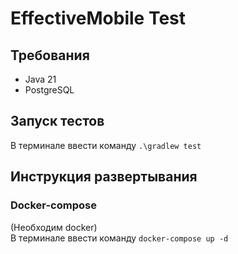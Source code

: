 # EffectiveMobile Test

## Требования

- Java 21
- PostgreSQL

## Запуск тестов

В терминале ввести команду `.\gradlew test`

## Инструкция развертывания

### Docker-compose
(Необходим docker)  
В терминале ввести команду `docker-compose up -d`